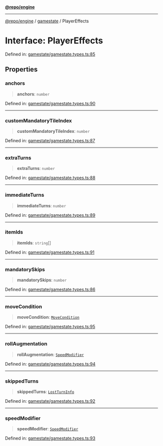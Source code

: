 [**@repo/engine**](../../README.md)

***

[@repo/engine](../../modules.md) / [gamestate](../README.md) / PlayerEffects

# Interface: PlayerEffects

Defined in: [gamestate/gamestate.types.ts:85](https://github.com/alexqguo/drinking-board-game-v3/blob/c54738830b911cea80ee4f6fef46ab8be3a3f8a1/packages/engine/src/gamestate/gamestate.types.ts#L85)

## Properties

### anchors

> **anchors**: `number`

Defined in: [gamestate/gamestate.types.ts:90](https://github.com/alexqguo/drinking-board-game-v3/blob/c54738830b911cea80ee4f6fef46ab8be3a3f8a1/packages/engine/src/gamestate/gamestate.types.ts#L90)

***

### customMandatoryTileIndex

> **customMandatoryTileIndex**: `number`

Defined in: [gamestate/gamestate.types.ts:87](https://github.com/alexqguo/drinking-board-game-v3/blob/c54738830b911cea80ee4f6fef46ab8be3a3f8a1/packages/engine/src/gamestate/gamestate.types.ts#L87)

***

### extraTurns

> **extraTurns**: `number`

Defined in: [gamestate/gamestate.types.ts:88](https://github.com/alexqguo/drinking-board-game-v3/blob/c54738830b911cea80ee4f6fef46ab8be3a3f8a1/packages/engine/src/gamestate/gamestate.types.ts#L88)

***

### immediateTurns

> **immediateTurns**: `number`

Defined in: [gamestate/gamestate.types.ts:89](https://github.com/alexqguo/drinking-board-game-v3/blob/c54738830b911cea80ee4f6fef46ab8be3a3f8a1/packages/engine/src/gamestate/gamestate.types.ts#L89)

***

### itemIds

> **itemIds**: `string`[]

Defined in: [gamestate/gamestate.types.ts:91](https://github.com/alexqguo/drinking-board-game-v3/blob/c54738830b911cea80ee4f6fef46ab8be3a3f8a1/packages/engine/src/gamestate/gamestate.types.ts#L91)

***

### mandatorySkips

> **mandatorySkips**: `number`

Defined in: [gamestate/gamestate.types.ts:86](https://github.com/alexqguo/drinking-board-game-v3/blob/c54738830b911cea80ee4f6fef46ab8be3a3f8a1/packages/engine/src/gamestate/gamestate.types.ts#L86)

***

### moveCondition

> **moveCondition**: [`MoveCondition`](MoveCondition.md)

Defined in: [gamestate/gamestate.types.ts:95](https://github.com/alexqguo/drinking-board-game-v3/blob/c54738830b911cea80ee4f6fef46ab8be3a3f8a1/packages/engine/src/gamestate/gamestate.types.ts#L95)

***

### rollAugmentation

> **rollAugmentation**: [`SpeedModifier`](SpeedModifier.md)

Defined in: [gamestate/gamestate.types.ts:94](https://github.com/alexqguo/drinking-board-game-v3/blob/c54738830b911cea80ee4f6fef46ab8be3a3f8a1/packages/engine/src/gamestate/gamestate.types.ts#L94)

***

### skippedTurns

> **skippedTurns**: [`LostTurnInfo`](LostTurnInfo.md)

Defined in: [gamestate/gamestate.types.ts:92](https://github.com/alexqguo/drinking-board-game-v3/blob/c54738830b911cea80ee4f6fef46ab8be3a3f8a1/packages/engine/src/gamestate/gamestate.types.ts#L92)

***

### speedModifier

> **speedModifier**: [`SpeedModifier`](SpeedModifier.md)

Defined in: [gamestate/gamestate.types.ts:93](https://github.com/alexqguo/drinking-board-game-v3/blob/c54738830b911cea80ee4f6fef46ab8be3a3f8a1/packages/engine/src/gamestate/gamestate.types.ts#L93)

